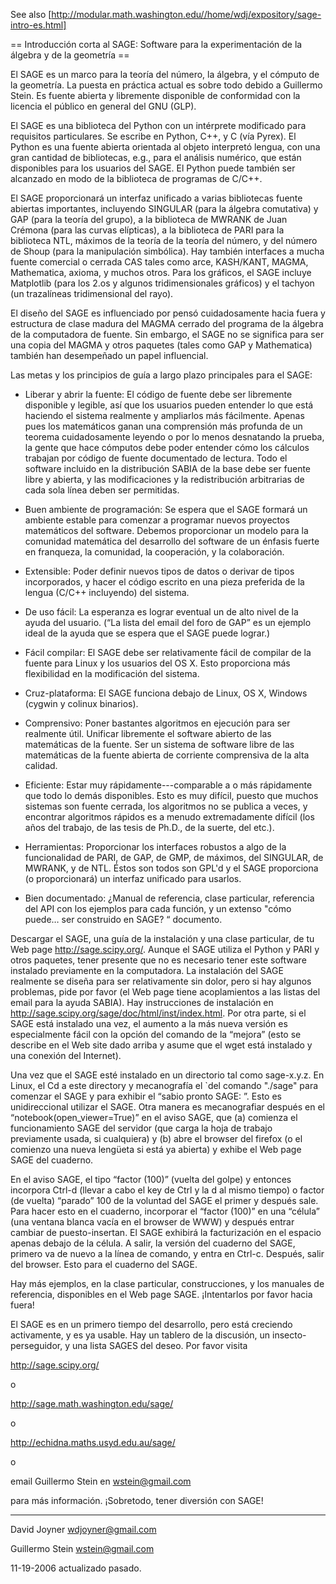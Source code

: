 See also [http://modular.math.washington.edu//home/wdj/expository/sage-intro-es.html]

== Introducción corta al SAGE: Software para la experimentación de la álgebra y de la geometría ==

El SAGE es un marco para la teoría del número, la álgebra, y el cómputo de la geometría. La puesta en práctica actual es sobre todo debido a Guillermo Stein. Es fuente abierta y libremente disponible de conformidad con la licencia el público en general del GNU (GLP). 

El SAGE es una biblioteca del Python con un intérprete modificado para requisitos particulares. Se escribe en Python, C++, y C (vía Pyrex). El Python es una fuente abierta orientada al objeto interpretó lengua, con una gran cantidad de bibliotecas, e.g., para el análisis numérico, que están disponibles para los usuarios del SAGE. El Python puede también ser alcanzado en modo de la biblioteca de programas de C/C++. 

El SAGE proporcionará un interfaz unificado a varias bibliotecas fuente abiertas importantes, incluyendo SINGULAR (para la álgebra comutativa) y GAP (para la teoría del grupo), a la biblioteca de MWRANK de Juan Crémona (para las curvas elípticas), a la biblioteca de PARI para la biblioteca NTL, máximos de la teoría de la teoría del número, y del número de Shoup (para la manipulación simbólica). Hay también interfaces a mucha fuente comercial o cerrada CAS tales como arce, KASH/KANT, MAGMA, Mathematica, axioma, y muchos otros. Para los gráficos, el SAGE incluye Matplotlib (para los 2.os y algunos tridimensionales gráficos) y el tachyon (un trazalíneas tridimensional del rayo). 

El diseño del SAGE es influenciado por pensó cuidadosamente hacia fuera y estructura de clase madura del MAGMA cerrado del programa de la álgebra de la computadora de fuente. Sin embargo, el SAGE no se significa para ser una copia del MAGMA y otros paquetes (tales como GAP y Mathematica) también han desempeñado un papel influencial.

Las metas y los principios de guía a largo plazo principales para el SAGE: 

* Liberar y abrir la fuente: El código de fuente debe ser libremente disponible y legible, así que los usuarios pueden entender lo que está haciendo el sistema realmente y ampliarlos más fácilmente. Apenas pues los matemáticos ganan una comprensión más profunda de un teorema cuidadosamente leyendo o por lo menos desnatando la prueba, la gente que hace cómputos debe poder entender cómo los cálculos trabajan por código de fuente documentado de lectura. Todo el software incluido en la distribución SABIA de la base debe ser fuente libre y abierta, y las modificaciones y la redistribución arbitrarias de cada sola línea deben ser permitidas. 

 * Buen ambiente de programación: Se espera que el SAGE formará un ambiente estable para comenzar a programar nuevos proyectos matemáticos del software. Debemos proporcionar un modelo para la comunidad matemática del desarrollo del software de un énfasis fuerte en franqueza, la comunidad, la cooperación, y la colaboración. 

 * Extensible: Poder definir nuevos tipos de datos o derivar de tipos incorporados, y hacer el código escrito en una pieza preferida de la lengua (C/C++ incluyendo) del sistema. 

 * De uso fácil: La esperanza es lograr eventual un de alto nivel de la ayuda del usuario. (“La lista del email del foro de GAP” es un ejemplo ideal de la ayuda que se espera que el SAGE puede lograr.) 

 * Fácil compilar: El SAGE debe ser relativamente fácil de compilar de la fuente para Linux y los usuarios del OS X. Esto proporciona más flexibilidad en la modificación del sistema. 

 * Cruz-plataforma: El SAGE funciona debajo de Linux, OS X, Windows (cygwin y colinux binarios). 

 * Comprensivo: Poner bastantes algoritmos en ejecución para ser realmente útil. Unificar libremente el software abierto de las matemáticas de la fuente. Ser un sistema de software libre de las matemáticas de la fuente abierta de corriente comprensiva de la alta calidad. 

 * Eficiente: Estar muy rápidamente---comparable a o más rápidamente que todo lo demás disponibles. Esto es muy difícil, puesto que muchos sistemas son fuente cerrada, los algoritmos no se publica a veces, y encontrar algoritmos rápidos es a menudo extremadamente difícil (los años del trabajo, de las tesis de Ph.D., de la suerte, del etc.). 

 * Herramientas: Proporcionar los interfaces robustos a algo de la funcionalidad de PARI, de GAP, de GMP, de máximos, del SINGULAR, de MWRANK, y de NTL. Éstos son todos son GPL'd y el SAGE proporciona (o proporcionará) un interfaz unificado para usarlos. 

 * Bien documentado: ¿Manual de referencia, clase particular, referencia del API con los ejemplos para cada función, y un extenso "cómo puede… ser construido en SAGE? “ documento.

Descargar el SAGE, una guía de la instalación y una clase particular, de tu Web page 
http://sage.scipy.org/. 
Aunque el SAGE utiliza el Python y PARI y otros paquetes, tener presente que no es necesario tener este software instalado previamente en la computadora. La instalación del SAGE realmente se diseña para ser relativamente sin dolor, pero si hay algunos problemas, pide por favor (el Web page tiene acoplamientos a las listas del email para la ayuda SABIA). Hay instrucciones de instalación en http://sage.scipy.org/sage/doc/html/inst/index.html. Por otra parte, si el SAGE está instalado una vez, el aumento a la más nueva versión es especialmente fácil con la opción del comando de la “mejora” (esto se describe en el Web site dado arriba y asume que el wget está instalado y una conexión del Internet). 

Una vez que el SAGE esté instalado en un directorio tal como sage-x.y.z. En Linux, el Cd a este directory y mecanografía el `del comando "./sage" para comenzar el SAGE y para exhibir el “sabio pronto SAGE: ”. Esto es unidireccional utilizar el SAGE. Otra manera es mecanografiar después en el “notebook(open_viewer=True)” en el aviso SAGE, que 
(a) comienza el funcionamiento SAGE del servidor (que carga la hoja de trabajo previamente usada, si cualquiera) y 
(b) abre el browser del firefox (o el comienzo una nueva lengüeta si está ya abierta) y exhibe el Web page SAGE del cuaderno. 

En el aviso SAGE, el tipo “factor (100)” (vuelta del golpe) y entonces incorpora Ctrl-d (llevar a cabo el key de Ctrl y la d al mismo tiempo) o factor (de vuelta) “parado” 100 de la voluntad del SAGE el primer y después sale. Para hacer esto en el cuaderno, incorporar el “factor (100)” en una “célula” (una ventana blanca vacía en el browser de WWW) y después entrar cambiar de puesto-insertan. El SAGE exhibirá la facturización en el espacio apenas debajo de la célula. A salir, la versión del cuaderno del SAGE, primero va de nuevo a la línea de comando, y entra en Ctrl-c. Después, salir del browser. Esto para el cuaderno del SAGE. 

Hay más ejemplos, en la clase particular, construcciones, y los manuales de referencia, disponibles en el Web page SAGE. ¡Intentarlos por favor hacia fuera! 

El SAGE es en un primero tiempo del desarrollo, pero está creciendo activamente, y es ya usable. Hay un tablero de la discusión, un insecto-perseguidor, y una lista SAGES del deseo. Por favor visita 

http://sage.scipy.org/ 

o 

http://sage.math.washington.edu/sage/ 

o 

http://echidna.maths.usyd.edu.au/sage/ 

o 

email Guillermo Stein en wstein@gmail.com 

para más información. ¡Sobretodo, tener diversión con SAGE!

----

David Joyner
wdjoyner@gmail.com

Guillermo Stein
wstein@gmail.com

11-19-2006 actualizado pasado.
